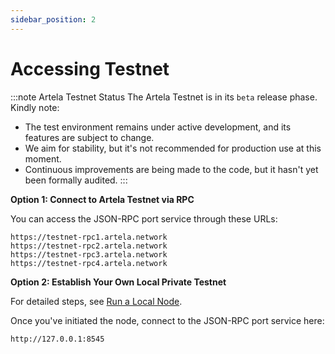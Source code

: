```yaml
---
sidebar_position: 2
---
```


# Accessing Testnet

:::note Artela Testnet Status
The Artela Testnet is in its `beta` release phase. Kindly note:

- The test environment remains under active development, and its features are subject to change.
- We aim for stability, but it's not recommended for production use at this moment.
- Continuous improvements are being made to the code, but it hasn't yet been formally audited.
:::

**Option 1: Connect to Artela Testnet via RPC**

You can access the JSON-RPC port service through these URLs:

    https://testnet-rpc1.artela.network
    https://testnet-rpc2.artela.network
    https://testnet-rpc3.artela.network
    https://testnet-rpc4.artela.network

**Option 2: Establish Your Own Local Private Testnet**

For detailed steps, see [Run a Local Node](../../../develop/start-a-local-node).

Once you've initiated the node, connect to the JSON-RPC port service here:

    http://127.0.0.1:8545
